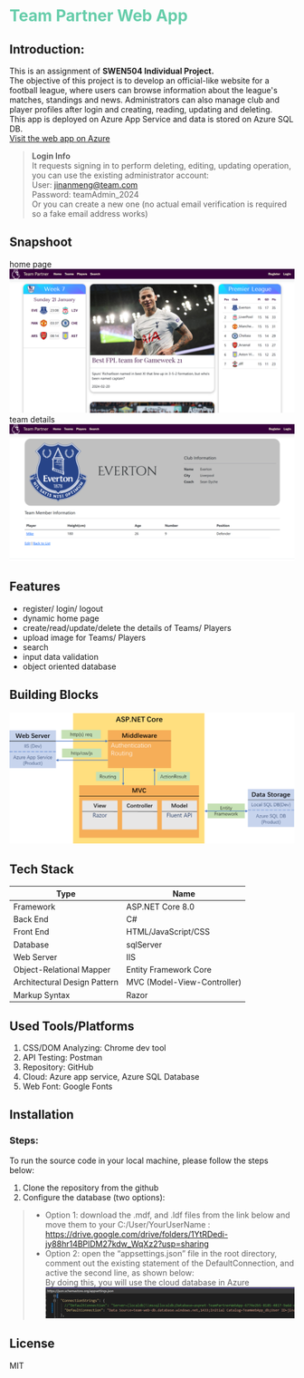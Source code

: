 # <font color=mediumaquamarine> Team Partner Web App </font>
## Introduction:
This is an assignment of **SWEN504 Individual Project.**   
The objective of this project is to develop an official-like website for a football league, where users can browse information about the league's matches, standings and news. Administrators can also manage club and player profiles after login and creating, reading, updating and deleting.  
This app is deployed on Azure App Service and data is stored on Azure SQL DB.  
[Visit the web app on Azure](https://teamwebapp20240112194902.azurewebsites.net/)  
>**Login Info**  
It requests signing in to perform deleting, editing, updating operation, you can use the existing administrator account:  
User: jinanmeng@team.com  
Password: teamAdmin_2024  
Or you can create a new one (no actual email verification is required so a fake email address works)

## Snapshoot
home page
![home](screenshot/UI1.png)
team details
![team](screenshot/UI2.png)

## Features
- register/ login/ logout
- dynamic home page
- create/read/update/delete the details of Teams/ Players
- upload image for Teams/ Players 
- search
- input data validation
- object oriented database

## Building Blocks
![building blocks](screenshot/UI3.png)

## Tech Stack 
| Type | Name |
| ----------- | ----------- |
| Framework  | ASP.NET Core 8.0 |
| Back End   | C# |
| Front End  | HTML/JavaScript/CSS |
| Database   | sqlServer |
| Web Server | IIS |
| Object-Relational Mapper | Entity Framework Core |
| Architectural Design Pattern|  MVC (Model-View-Controller) |
| Markup Syntax | Razor |

## Used Tools/Platforms
1.	CSS/DOM Analyzing: Chrome dev tool
2.	API Testing: Postman
3.	Repository: GitHub
4.	Cloud: Azure app service, Azure SQL Database
5.	Web Font: Google Fonts


## Installation
### Steps: ###   
To run the source code in your local machine, please follow the steps below:
1. Clone the repository from the github  
2. Configure the database (two options):
>- Option 1: download the .mdf, and .ldf files from the link below and move them to your C:/User/YourUserName :  
https://drive.google.com/drive/folders/1YtRDedi-jy88hr14BPlDM27kdw_WqXz2?usp=sharing
>- Option 2: open the “appsettings.json” file in the root directory, comment out the existing statement of the DefaultConnection, and active the second line, as shown below:   
By doing this, you will use the cloud database in Azure
![database config](screenshot/UI4.png)

## License
MIT
